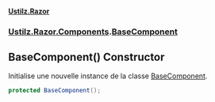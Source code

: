 #### [Ustilz.Razor](index.md 'index')
### [Ustilz.Razor.Components](Ustilz.Razor.Components.md 'Ustilz.Razor.Components').[BaseComponent](Ustilz.Razor.Components.BaseComponent.md 'Ustilz.Razor.Components.BaseComponent')

## BaseComponent() Constructor

Initialise une nouvelle instance de la classe [BaseComponent](Ustilz.Razor.Components.BaseComponent.md 'Ustilz.Razor.Components.BaseComponent').

```csharp
protected BaseComponent();
```